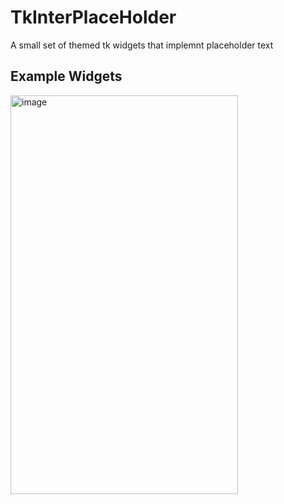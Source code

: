# TkInterPlaceHolder
A small set of themed tk widgets that implemnt placeholder text

## Example Widgets
<img width="364" height="638" alt="image" src="https://github.com/user-attachments/assets/8b4af33a-44a7-4709-a2c5-fe506db2871e" />
